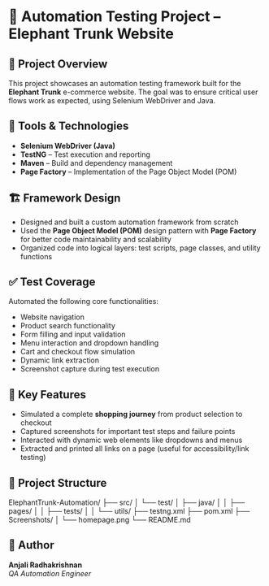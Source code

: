 # 🛒 Automation Testing Project – Elephant Trunk Website
## 📌 Project Overview
This project showcases an automation testing framework built for the **Elephant Trunk** e-commerce website. The goal was to ensure critical user flows work as expected, using Selenium WebDriver and Java.
## 🧰 Tools & Technologies
- **Selenium WebDriver (Java)**
- **TestNG** – Test execution and reporting
- **Maven** – Build and dependency management
- **Page Factory** – Implementation of the Page Object Model (POM)
## 🏗️ Framework Design
- Designed and built a custom automation framework from scratch
- Used the **Page Object Model (POM)** design pattern with **Page Factory** for better code maintainability and scalability
- Organized code into logical layers: test scripts, page classes, and utility functions
## ✅ Test Coverage
Automated the following core functionalities:
- Website navigation
- Product search functionality
- Form filling and input validation
- Menu interaction and dropdown handling
- Cart and checkout flow simulation
- Dynamic link extraction
- Screenshot capture during test execution
## 🎯 Key Features
- Simulated a complete **shopping journey** from product selection to checkout
- Captured screenshots for important test steps and failure points
- Interacted with dynamic web elements like dropdowns and menus
- Extracted and printed all links on a page (useful for accessibility/link testing)
## 📁 Project Structure
ElephantTrunk-Automation/
├── src/
│ └── test/
│ ├── java/
│ │ ├── pages/
│ │ ├── tests/
│ │ └── utils/
├── testng.xml
├── pom.xml
├── Screenshots/
│ └── homepage.png
└── README.md
## 👤 Author
**Anjali Radhakrishnan**  
*QA Automation Engineer*  
